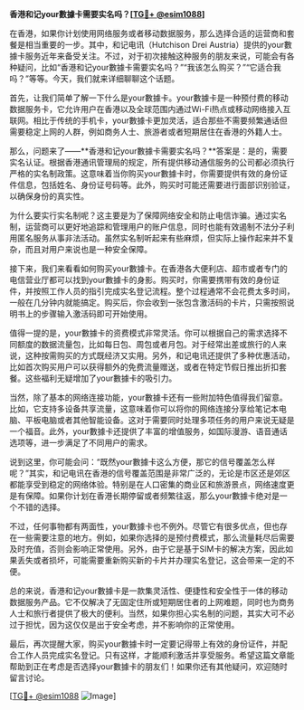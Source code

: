 **香港和记your數據卡需要实名吗？[[TG💪+ @esim1088](https://t.me/s/esim1088)]**

在香港，如果你计划使用网络服务或者移动数据服务，那么选择合适的运营商和套餐是相当重要的一步。其中，和记电讯（Hutchison Drei Austria）提供的your數據卡服务近年来备受关注。不过，对于初次接触这种服务的朋友来说，可能会有各种疑问，比如“香港和记your數據卡需要实名吗？”“我该怎么购买？”“它适合我吗？”等等。今天，我们就来详细聊聊这个话题。

首先，让我们简单了解一下什么是your數據卡。your數據卡是一种预付费的移动数据服务卡，它允许用户在香港以及全球范围内通过Wi-Fi热点或移动网络接入互联网。相比于传统的手机卡，your數據卡更加灵活，适合那些不需要频繁通话但需要稳定上网的人群，例如商务人士、旅游者或者短期居住在香港的外籍人士。

那么，问题来了——**香港和记your數據卡需要实名吗？**答案是：是的，需要实名认证。根据香港通讯管理局的规定，所有提供移动通信服务的公司都必须执行严格的实名制政策。这意味着当你购买your數據卡时，你需要提供有效的身份证件信息，包括姓名、身份证号码等。此外，购买时可能还需要进行面部识别验证，以确保身份的真实性。

为什么要实行实名制呢？这主要是为了保障网络安全和防止电信诈骗。通过实名制，运营商可以更好地追踪和管理用户的账户信息，同时也能有效遏制不法分子利用匿名服务从事非法活动。虽然实名制听起来有些麻烦，但实际上操作起来并不复杂，而且对用户来说也是一种安全保障。

接下来，我们来看看如何购买your數據卡。在香港各大便利店、超市或者专门的电信营业厅都可以找到your數據卡的身影。购买时，你需要携带有效的身份证件，并按照工作人员的指引完成实名登记流程。整个过程通常不会花费太多时间，一般在几分钟内就能搞定。购买后，你会收到一张包含激活码的卡片，只需按照说明书上的步骤输入激活码即可开始使用。

值得一提的是，your數據卡的资费模式非常灵活。你可以根据自己的需求选择不同额度的数据流量包，比如每日包、周包或者月包。对于经常出差或旅行的人来说，这种按需购买的方式既经济又实用。另外，和记电讯还提供了多种优惠活动，比如首次购买用户可以获得额外的免费流量赠送，或者在特定节假日推出折扣套餐。这些福利无疑增加了your數據卡的吸引力。

当然，除了基本的网络连接功能，your數據卡还有一些附加特色值得我们留意。比如，它支持多设备共享流量，这意味着你可以将你的网络连接分享给笔记本电脑、平板电脑或者其他智能设备。这对于需要同时处理多项任务的用户来说无疑是一个福音。此外，your數據卡还提供了丰富的增值服务，如国际漫游、语音通话选项等，进一步满足了不同用户的需求。

说到这里，你可能会问：“既然your數據卡这么方便，那它的信号覆盖怎么样呢？”其实，和记电讯在香港的信号覆盖范围是非常广泛的，无论是市区还是郊区都能享受到稳定的网络体验。特别是在人口密集的商业区和旅游景点，网络速度更是有保障。如果你计划在香港长期停留或者频繁往返，那么your數據卡绝对是一个不错的选择。

不过，任何事物都有两面性，your數據卡也不例外。尽管它有很多优点，但也存在一些需要注意的地方。例如，如果你选择的是预付费模式，那么流量耗尽后需要及时充值，否则会影响正常使用。另外，由于它是基于SIM卡的解决方案，因此如果丢失或者损坏，可能需要重新购买新的卡片并办理实名登记，这会带来一定的不便。

总的来说，香港和记your數據卡是一款集灵活性、便捷性和安全性于一体的移动数据服务产品。它不仅解决了无固定住所或短期居住者的上网难题，同时也为商务人士和旅行者提供了极大的便利。当然，如果你担心实名制的问题，其实大可不必过于担忧，因为这仅仅是出于安全考虑，并不影响你的正常使用。

最后，再次提醒大家，购买your數據卡时一定要记得带上有效的身份证件，并配合工作人员完成实名登记。只有这样，才能顺利激活并享受服务。希望这篇文章能帮助到正在考虑是否选择your數據卡的朋友们！如果你还有其他疑问，欢迎随时留言讨论。

[[TG💪+ @esim1088](https://t.me/s/esim1088) ![Image](https://i.postimg.cc/4NQfJmqS/Snipaste-2025-05-13-00-14-12.png)]